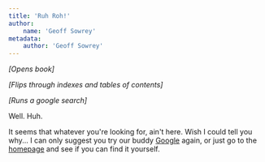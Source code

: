 ```yaml
---
title: 'Ruh Roh!'
author:
    name: 'Geoff Sowrey'
metadata:
    author: 'Geoff Sowrey'
---
```


_[Opens book]_

_[Flips through indexes and tables of contents]_

_[Runs a google search]_

Well. Huh. 

It seems that whatever you're looking for, ain't here. Wish I could tell you why... I can only suggest you try our buddy [Google](https://google.ca/) again, or just go to the [homepage](/) and see if you can find it yourself. 